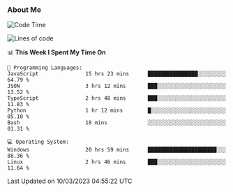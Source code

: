 ### About Me

<!--
**im-calvin/im-calvin** is a ✨ _special_ ✨ repository because its `README.md` (this file) appears on your GitHub profile.

Here are some ideas to get you started:

- 🔭 I’m currently working on ...
- 🌱 I’m currently learning ...
- 👯 I’m looking to collaborate on ...
- 🤔 I’m looking for help with ...
- 💬 Ask me about ...
- 📫 How to reach me: ...
- 😄 Pronouns: ...
- ⚡ Fun fact: ...
-->


<!--START_SECTION:waka-->
![Code Time](http://img.shields.io/badge/Code%20Time-582%20hrs%2024%20mins-blue)

![Lines of code](https://img.shields.io/badge/From%20Hello%20World%20I%27ve%20Written-540.4%20thousand%20lines%20of%20code-blue)

📊 **This Week I Spent My Time On** 

```text
💬 Programming Languages: 
JavaScript               15 hrs 23 mins      ████████████████░░░░░░░░░   64.79 % 
JSON                     3 hrs 12 mins       ███░░░░░░░░░░░░░░░░░░░░░░   13.52 % 
TypeScript               2 hrs 48 mins       ███░░░░░░░░░░░░░░░░░░░░░░   11.83 % 
Python                   1 hr 12 mins        █░░░░░░░░░░░░░░░░░░░░░░░░   05.10 % 
Bash                     18 mins             ░░░░░░░░░░░░░░░░░░░░░░░░░   01.31 % 

💻 Operating System: 
Windows                  20 hrs 59 mins      ██████████████████████░░░   88.36 % 
Linux                    2 hrs 46 mins       ███░░░░░░░░░░░░░░░░░░░░░░   11.64 % 
```


 Last Updated on 10/03/2023 04:55:22 UTC
<!--END_SECTION:waka-->
